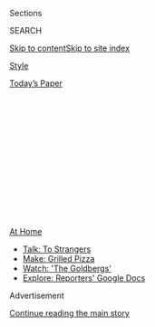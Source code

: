 <div id="app">

<div>

<div>

<div>

<div class="NYTAppHideMasthead css-1q2w90k e1suatyy0">

<div class="section css-ui9rw0 e1suatyy2">

<div class="css-eph4ug er09x8g0">

<div class="css-6n7j50">

</div>

<span class="css-1dv1kvn">Sections</span>

<div class="css-10488qs">

<span class="css-1dv1kvn">SEARCH</span>

</div>

[Skip to content](#site-content)[Skip to site
index](#site-index)

</div>

<div id="masthead-section-label" class="css-1wr3we4 eaxe0e00">

[Style](https://www.nytimes3xbfgragh.onion/section/style)

</div>

<div class="css-10698na e1huz5gh0">

</div>

</div>

<div id="masthead-bar-one" class="section hasLinks css-15hmgas e1csuq9d3">

<div class="css-uqyvli e1csuq9d0">

</div>

<div class="css-1uqjmks e1csuq9d1">

</div>

<div class="css-9e9ivx">

[](https://myaccount.nytimes3xbfgragh.onion/auth/login?response_type=cookie&client_id=vi)

</div>

<div class="css-1bvtpon e1csuq9d2">

[Today’s
Paper](https://www.nytimes3xbfgragh.onion/section/todayspaper)

</div>

</div>

</div>

</div>

<div data-aria-hidden="false">

<div id="site-content" data-role="main">

<div>

<div class="css-1aor85t" style="opacity:0.000000001;z-index:-1;visibility:hidden">

<div class="css-1hqnpie">

<div class="css-epjblv">

<span class="css-17xtcya">[Style](/section/style)</span><span class="css-x15j1o">|</span><span class="css-fwqvlz">How
to Touch Up Your Roots at
Home</span>

</div>

<div class="css-k008qs">

<div class="css-1iwv8en">

<span class="css-18z7m18"></span>

<div>

</div>

</div>

<span class="css-1n6z4y">https://nyti.ms/3dHZfXq</span>

<div class="css-1705lsu">

<div class="css-4xjgmj">

<div class="css-4skfbu" data-role="toolbar" data-aria-label="Social Media Share buttons, Save button, and Comments Panel with current comment count" data-testid="share-tools">

  - 
  - 
  - 
  - 
    
    <div class="css-6n7j50">
    
    </div>

  - 

</div>

</div>

</div>

</div>

</div>

</div>

<div id="NYT_TOP_BANNER_REGION" class="css-13pd83m">

<div>

<div id="maps-athome-menu" class="section interactive-content interactive-size-medium css-1edisqu">

<div class="css-17ih8de interactive-body">

<div class="at-home-nav__innerContainer">

<div class="at-home-nav__title">

[At
Home](https://www.nytimes3xbfgragh.onion/spotlight/at-home?action=click&pgtype=Article&state=default&region=TOP_BANNER&context=at_home_menu)

</div>

  - [Talk: To
    Strangers](https://www.nytimes3xbfgragh.onion/2020/08/03/well/family/the-benefits-of-talking-to-strangers.html?action=click&pgtype=Article&state=default&region=TOP_BANNER&context=at_home_menu)
  - [Make: Grilled
    Pizza](https://www.nytimes3xbfgragh.onion/2020/08/01/at-home/coronavirus-make-pizza-on-a-grill.html?action=click&pgtype=Article&state=default&region=TOP_BANNER&context=at_home_menu)
  - [Watch: 'The
    Goldbergs'](https://www.nytimes3xbfgragh.onion/2020/07/31/arts/television/goldbergs-abc-stream.html?action=click&pgtype=Article&state=default&region=TOP_BANNER&context=at_home_menu)
  - [Explore: Reporters' Google
    Docs](https://www.nytimes3xbfgragh.onion/interactive/2020/at-home/even-more-reporters-editors-diaries-lists-recommendations.html?action=click&pgtype=Article&state=default&region=TOP_BANNER&context=at_home_menu)

</div>

</div>

</div>

</div>

</div>

<div id="top-wrapper" class="css-1sy8kpn">

<div id="top-slug" class="css-l9onyx">

Advertisement

</div>

[Continue reading the main
story](#after-top)

<div class="ad top-wrapper" style="text-align:center;height:100%;display:block;min-height:250px">

<div id="top" class="place-ad" data-position="top" data-size-key="top">

</div>

</div>

<div id="after-top">

</div>

</div>

<div id="sponsor-wrapper" class="css-1hyfx7x">

<div id="sponsor-slug" class="css-19vbshk">

Supported by

</div>

[Continue reading the main
story](#after-sponsor)

<div id="sponsor" class="ad sponsor-wrapper" style="text-align:center;height:100%;display:block">

</div>

<div id="after-sponsor">

</div>

</div>

<div class="section meteredContent css-yw67de" name="articleBody" itemprop="articleBody">

<div class="css-1fanzo5 StoryBodyCompanionColumn">

<div class="css-53u6y8">

March 31,
2020

</div>

</div>

<div class="css-79elbk" data-testid="photoviewer-wrapper">

<div class="css-z3e15g" data-testid="photoviewer-wrapper-hidden">

</div>

<div class="css-1a48zt4 ehw59r15" data-testid="photoviewer-children">

![](https://static01.graylady3jvrrxbe.onion/images/2020/03/31/fashion/31virus-roots-topper2/31virus-roots-topper2-articleLarge.jpg?quality=75&auto=webp&disable=upscale)

</div>

</div>

<div class="css-1fanzo5 StoryBodyCompanionColumn">

<div class="css-53u6y8">

<div class="css-1vkm6nb ehdk2mb0">

# How to Touch Up Your Roots at Home

</div>

Here’s what you should and shouldn’t do.

<div class="css-1wlr991">

<div class="css-18e8msd">

<div class="css-1lhhykl epjyd6m0">

<div class="css-hus3qt ey68jwv0" data-aria-hidden="true">

[![Crystal
Martin](https://static01.graylady3jvrrxbe.onion/images/2019/03/01/multimedia/author-crystal-martin/author-crystal-martin-thumbLarge.png
"Crystal Martin")](https://www.nytimes3xbfgragh.onion/by/crystal-martin)

</div>

<div class="css-1baulvz">

By [<span class="css-1baulvz last-byline" itemprop="name">Crystal
Martin</span>](https://www.nytimes3xbfgragh.onion/by/crystal-martin)

</div>

</div>

</div>

</div>

-----

Rachel Bodt has been mulling over the relevance of hair color in our new
lives.

“I think it comes down to doing whatever we can to make ourselves feel
good,” said Ms. Bodt, a colorist. “If you’re looking at your roots and
feel like you just have to fix them, just do it.”

But where to start? Experts say deciding how to maintain your color at
home isn’t just about the shade — what red, brown or blond do I use?
It’s also about how different your faux color is from your natural
shade. That assessment determines what tools you’ll need, Ms. Bodt
said.

-----

</div>

</div>

<div class="css-1fanzo5 StoryBodyCompanionColumn">

<div class="css-53u6y8">

## If You’re Showing Only Subtle Roots

</div>

</div>

<div class="css-79elbk" data-testid="photoviewer-wrapper">

<div class="css-z3e15g" data-testid="photoviewer-wrapper-hidden">

</div>

<div class="css-1a48zt4 ehw59r15" data-testid="photoviewer-children">

<div class="css-1xdhyk6 erfvjey0">

<span class="css-1ly73wi e1tej78p0">Image</span>

<div class="css-zjzyr8">

<div data-testid="lazyimage-container" style="height:386.6666666666667px">

</div>

</div>

</div>

<span class="css-cnj6d5 e1z0qqy90" itemprop="copyrightHolder"><span class="css-1ly73wi e1tej78p0">Credit...</span><span>Illustration
by Ema Gaspar</span></span>

</div>

</div>

<div class="css-1fanzo5 StoryBodyCompanionColumn">

<div class="css-53u6y8">

Your hair has grown out, but the roots are pretty subtle. Your dye job
is a gentle change from your natural hair color. You’re coloring a
little gray, or you’ve gone from brunette to a different shade of brown.
If this sounds like you, root cover-up sprays and powders will help.

For little patches of gray peeking through at the hairline, use a powder
like [Color Wow Root Cover
Up](https://www.colorwowhair.com/us/root-cover-up), $34.50. A powder is
easier to control in small areas than a spray. For a larger area, use a
spray like [Rita Hazan Root Concealer Touch-Up
Spray](https://ritahazan.com/products/root-concealer-color-spray), $25.

Pick the shade that best matches your hair and apply it conservatively.
It’s better to layer on a little more if you need it. “And do it in your
bathroom so you’re not getting spray on anything you can’t wipe down,”
Ms. Bodt
said.

-----

## If You Have a Conspicuous Line  
of Demarcation

</div>

</div>

<div class="css-79elbk" data-testid="photoviewer-wrapper">

<div class="css-z3e15g" data-testid="photoviewer-wrapper-hidden">

</div>

<div class="css-1a48zt4 ehw59r15" data-testid="photoviewer-children">

<div class="css-1xdhyk6 erfvjey0">

<span class="css-1ly73wi e1tej78p0">Image</span>

<div class="css-zjzyr8">

<div data-testid="lazyimage-container" style="height:386.6666666666667px">

</div>

</div>

</div>

<span class="css-cnj6d5 e1z0qqy90" itemprop="copyrightHolder"><span class="css-1ly73wi e1tej78p0">Credit...</span><span>Illustration
by Ema Gaspar</span></span>

</div>

</div>

<div class="css-1fanzo5 StoryBodyCompanionColumn">

<div class="css-53u6y8">

Say you’re covering a lot of gray or going from light to dark or brown
to red. Root touch-up sprays won’t cut it for you. Try an at-home
permanent dye.

“The No. 1 rule when touching up your own color is put color only where
it’s needed — on the roots,” said Jaxcee, a colorist and a founder of
the Coily Collective at the Riccardo Maggiore Salon on Fifth Avenue.
People mistakenly think they have to pull the dye through the entire
length of hair so it will blend well.

“If you keep putting dye where there’s already color, your hair will
look opaque and less natural,” Jaxcee said. “Imagine the guys who use
spray-on color in a can.” She suggests using a thick conditioner or
coconut oil on the parts of your hair that you aren’t coloring to
prevent dye from penetrating.

Personalized colors from online companies like[Color &
Co](https://www.colorandco.com/) and [Madison
Reed](https://www.madison-reed.com/) are the best choice and are
delivered to your home.

“My clients have had success with those brands,” Ms. Bodt said. “The
shades are realistic and beautiful and don’t damage the hair. And when
clients come to their next appointments, I’ve been able to color their
hair nicely, which isn’t always the case with drugstore dye.”

The biggest challenge is selecting the right shade. Color & Co and
Madison Reed have questionnaires that generate shade options.

</div>

</div>

<div class="css-1fanzo5 StoryBodyCompanionColumn">

<div class="css-53u6y8">

“Go with the color that is closest to your current color,” Jaxcee said.
But the most important feature of at-home color is its tone, she said.
Is your current color neutral, warm or cool?

And think about your past experiences with hair dye. Does your hair tend
to pick up color easily? If so, and you’re picking between shades,
choose a lighter color.

“As a rule, at-home color is more concentrated,” Jaxcee said. “The dye
load is heavy because companies want to make users feel like their
result is luscious and rich.”

<div id="NYT_MAIN_CONTENT_3_REGION" class="css-9tf9ac">

<div>

</div>

</div>

If you’re still having trouble deciding, reach out to your stylist for
some guidance. “I’ve been helping my clients take the online
questionnaires and have even walked them through dyeing over FaceTime,”
Ms. Bodt said.

If you do get that level of help, offering your stylist, who is likely
out of work, some cash is a nice gesture.

Here are a few additional tips from the experts:

  - Test it out. If you’re a first-timer or otherwise still nervous,
    work through the whole process on a hidden piece of hair at the back
    of your head.

  - Wear a button-down shirt while applying. “You don’t want to have to
    remove a shirt over year head when it’s time to rinse,” Ms. Bodt
    said.

  - Prime your hairline. Apply Vaseline or ChapStick to prevent
    staining.

  - Deep condition to maintain. Nonprofessional color can be drying to
    your hair. Use a moisturizing treatment at least once a week. Jaxcee
    also recommends a strengthening treatment, [Olaplex
    No. 5](https://olaplex.com/products/no-5-bond-maintenance-conditioner),
    $28, that repairs bonds in the hair that are broken during the
    dyeing
process.

-----

</div>

</div>

<div class="css-1fanzo5 StoryBodyCompanionColumn">

<div class="css-53u6y8">

## If You Have Highlights

</div>

</div>

<div class="css-79elbk" data-testid="photoviewer-wrapper">

<div class="css-z3e15g" data-testid="photoviewer-wrapper-hidden">

</div>

<div class="css-1a48zt4 ehw59r15" data-testid="photoviewer-children">

<div class="css-1xdhyk6 erfvjey0">

<span class="css-1ly73wi e1tej78p0">Image</span>

<div class="css-zjzyr8">

<div data-testid="lazyimage-container" style="height:386.6666666666667px">

</div>

</div>

</div>

<span class="css-cnj6d5 e1z0qqy90" itemprop="copyrightHolder"><span class="css-1ly73wi e1tej78p0">Credit...</span><span>Illustration
by Ema Gaspar</span></span>

</div>

</div>

<div class="css-1fanzo5 StoryBodyCompanionColumn">

<div class="css-53u6y8">

“‘Lived-in’ has been the look in highlights for a while,” Ms. Bodt said.
“We’re used to seeing a little root with highlights. People should leave
them alone.”

Bleaching, the chemical process that lightens your hair, is difficult to
do well, even by professionals. And it’s damaging. If you D.I.Y. it,
you’ll probably end up breaking off your hair.

Highlighting is always a two-step process. First, bleach lightens the
hair (melanin is removed from the shaft). Then, the newly lightened hair
is toned, a color-depositing process that gives highlights an exact
shade — say, a cool ash blond or a warm bronze-y brown. Instead of
trying to bleach your roots, you should mimic only the second part of
the process: toning.

“When we perceive our highlights as looking bad, it’s usually not about
the roots as much as the color and texture,” Ms Bodt said. “The hair
looks brassy, dull or frizzy.”

Blond highlights almost universally get brassy (orange) over time. Ms.
Bodt suggests a purple conditioner,[Kérastase Blond Absolu Masque
Ultra-Violet Purple Hair
Mask](https://www.kerastase-usa.com/collections/blond-absolu/masque-ultra-violet-purple-hair-mask.html),
$62. “It corrects both the tone and deeply moisturizes the hair so it’s
shinier and de-frizzed,” she said.

</div>

</div>

<div class="css-1fanzo5 StoryBodyCompanionColumn">

<div class="css-53u6y8">

For brunette and red highlights, she suggests [Evo Fabuloso Colour
Boosting
Treatment](https://www.evohair.com/hair/family-171/fabuloso.html), $35,
which comes in eight shades. For example, there’s a copper (warm red)
and a purple red (cool).

“Again, if you’re having trouble figuring out which treatment color is
right for your hair, reach out to your stylist for advice,” Ms. Bodt
said.

</div>

</div>

</div>

<div>

</div>

<div>

</div>

<div>

</div>

<div>

<div id="bottom-wrapper" class="css-1ede5it">

<div id="bottom-slug" class="css-l9onyx">

Advertisement

</div>

[Continue reading the main
story](#after-bottom)

<div id="bottom" class="ad bottom-wrapper" style="text-align:center;height:100%;display:block;min-height:90px">

</div>

<div id="after-bottom">

</div>

</div>

</div>

</div>

</div>

## Site Index

<div>

</div>

## Site Information Navigation

  - [© <span>2020</span> <span>The New York Times
    Company</span>](https://help.nytimes3xbfgragh.onion/hc/en-us/articles/115014792127-Copyright-notice)

<!-- end list -->

  - [NYTCo](https://www.nytco.com/)
  - [Contact
    Us](https://help.nytimes3xbfgragh.onion/hc/en-us/articles/115015385887-Contact-Us)
  - [Work with us](https://www.nytco.com/careers/)
  - [Advertise](https://nytmediakit.com/)
  - [T Brand Studio](http://www.tbrandstudio.com/)
  - [Your Ad
    Choices](https://www.nytimes3xbfgragh.onion/privacy/cookie-policy#how-do-i-manage-trackers)
  - [Privacy](https://www.nytimes3xbfgragh.onion/privacy)
  - [Terms of
    Service](https://help.nytimes3xbfgragh.onion/hc/en-us/articles/115014893428-Terms-of-service)
  - [Terms of
    Sale](https://help.nytimes3xbfgragh.onion/hc/en-us/articles/115014893968-Terms-of-sale)
  - [Site
    Map](https://spiderbites.nytimes3xbfgragh.onion)
  - [Help](https://help.nytimes3xbfgragh.onion/hc/en-us)
  - [Subscriptions](https://www.nytimes3xbfgragh.onion/subscription?campaignId=37WXW)

</div>

</div>

</div>

</div>
